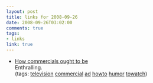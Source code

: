 ```yaml
--- 
layout: post
title: links for 2008-09-26
date: 2008-09-26T03:02:00
comments: true
tags:
- links
link: true
---
```

<ul class="delicious">
	<li>
<div class="delicious-link"><a href="http://tumblr.zanshin.net/post/51725461/new-hovis-advert-in-full-hd-stereo-sept-2008">How commercials ought to be</a></div>
<div class="delicious-extended">Enthralling.</div>
<div class="delicious-tags">(tags: <a href="http://delicious.com/zanshin/television">television</a> <a href="http://delicious.com/zanshin/commercial">commercial</a> <a href="http://delicious.com/zanshin/ad">ad</a> <a href="http://delicious.com/zanshin/howto">howto</a> <a href="http://delicious.com/zanshin/humor">humor</a> <a href="http://delicious.com/zanshin/towatch">towatch</a>)</div></li>
</ul>
